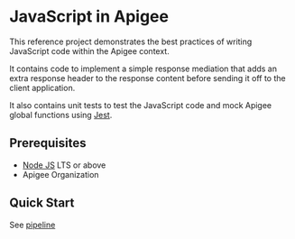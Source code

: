 # JavaScript in Apigee

This reference project demonstrates the best practices of writing JavaScript
code within the Apigee context.

It contains code to implement a simple response mediation that adds an
extra response header to the response content before sending it off to the
client application.

It also contains unit tests to test the JavaScript code and mock
Apigee global functions using [Jest](https://jestjs.io/).

## Prerequisites

- [Node JS](https://nodejs.org/) LTS or above
- Apigee Organization

## Quick Start

See [pipeline](./pipeline.sh)
